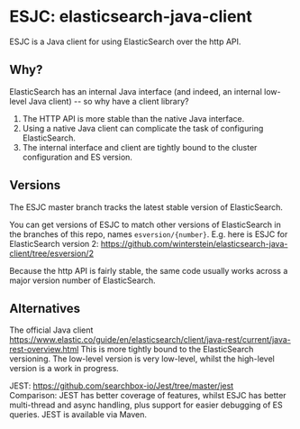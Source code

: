 # ESJC: elasticsearch-java-client

ESJC is a Java client for using ElasticSearch over the http API.

## Why?

ElasticSearch has an internal Java interface (and indeed, an internal low-level Java client) -- so why have a client library?

1. The HTTP API is more stable than the native Java interface.
2. Using a native Java client can complicate the task of configuring ElasticSearch.
3. The internal interface and client are tightly bound to the cluster configuration and ES version.

## Versions

The ESJC master branch tracks the latest stable version of ElasticSearch.

You can get versions of ESJC to match other versions of ElasticSearch in the branches of this repo, names `esversion/{number}`. 
E.g. here is ESJC for ElasticSearch version 2: https://github.com/winterstein/elasticsearch-java-client/tree/esversion/2

Because the http API is fairly stable, the same code usually works across a major version number of ElasticSearch.

## Alternatives

The official Java client https://www.elastic.co/guide/en/elasticsearch/client/java-rest/current/java-rest-overview.html
This is more tightly bound to the ElasticSearch versioning. The low-level version is very low-level, whilst the high-level version is a work in progress.

JEST: https://github.com/searchbox-io/Jest/tree/master/jest   
Comparison: JEST has better coverage of features, whilst ESJC has better multi-thread and async handling, plus support for easier debugging of ES queries. JEST is available via Maven.


